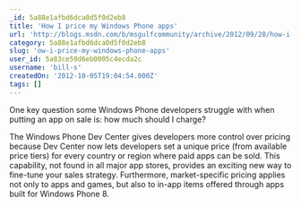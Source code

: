 ```yaml
---
_id: 5a88e1afbd6dca0d5f0d2eb8
title: 'How I price my Windows Phone apps'
url: 'http://blogs.msdn.com/b/msgulfcommunity/archive/2012/09/28/how-i-price-my-windows-phone-apps.aspx'
category: 5a88e1afbd6dca0d5f0d2eb8
slug: 'ow-i-price-my-windows-phone-apps'
user_id: 5a83ce59d6eb0005c4ecda2c
username: 'bill-s'
createdOn: '2012-10-05T19:04:54.000Z'
tags: []
---
```


One key question some Windows Phone developers struggle with when putting an app on sale is: how much should I charge?

The Windows Phone Dev Center gives developers more control over pricing because Dev Center now lets developers set a unique price (from available price tiers) for every country or region where paid apps can be sold. This capability, not found in all major app stores, provides an exciting new way to fine-tune your sales strategy. Furthermore, market-specific pricing applies not only to apps and games, but also to in-app items offered through apps built for Windows Phone 8.
